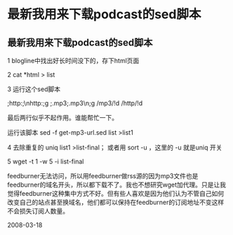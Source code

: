 # 最新我用来下载podcast的sed脚本

## 最新我用来下载podcast的sed脚本

1 blogline中找出好长时间没下的，存下html页面

2 cat *html > list

3 运行这个sed脚本

  ;http:;\nhttp:;g
  ;.mp3;.mp3\n;g
  /mp3/!d
  /http/!d

最后两行似乎不起作用。谁能帮忙一下。

运行该脚本 sed -f get-mp3-url.sed list >list1

4 去除重复的 uniq list1 >list-final； 或者用 sort -u ，这里的 -u 就是uniq 开关

5 wget -t 1 -w 5 -i list-final


feedburner无法访问，所以用feedburner做rss源的因为mp3文件也是feedburner的域名开头，所以都下载不了。我也不想研究wget加代理。只是让我觉得feedburner这种集中方式不好。但有些人喜欢是因为他们认为不管自己如何改变自己的站点甚至换域名，他们都可以保持在feedburner的订阅地址不变这样不会损失订阅人数量。

2008-03-18